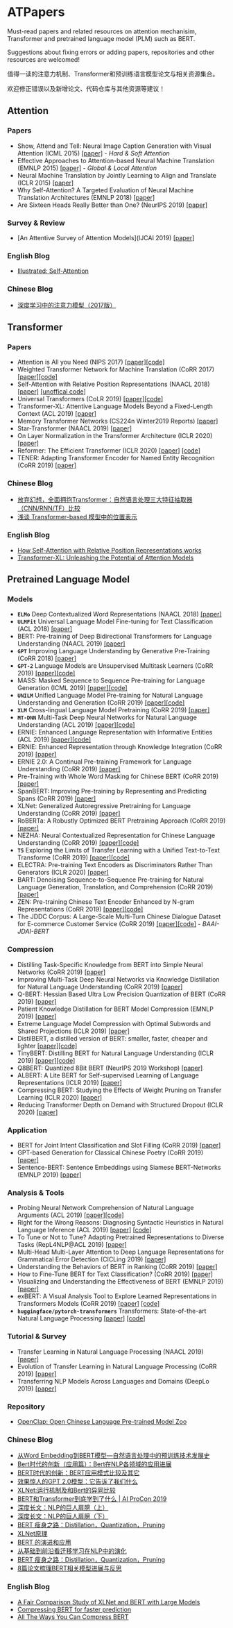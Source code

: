 # ATPapers
Must-read papers and related resources on attention mechanisim, Transformer and pretrained language model (PLM) such as BERT.

Suggestions about fixing errors or adding papers, repositories and other resources are welcomed!

值得一读的注意力机制、Transformer和预训练语言模型论文与相关资源集合。

欢迎修正错误以及新增论文、代码仓库与其他资源等建议！

## Attention
### Papers
- Show, Attend and Tell: Neural Image Caption Generation with Visual Attention (ICML 2015) [[paper]](http://proceedings.mlr.press/v37/xuc15.html) - *Hard & Soft Attention*
- Effective Approaches to Attention-based Neural Machine Translation (EMNLP 2015) [[paper]](https://www.aclweb.org/anthology/D15-1166/) - *Global & Local Attention*
- Neural Machine Translation by Jointly Learning to Align and Translate (ICLR 2015) [[paper]](https://arxiv.org/abs/1409.0473)
- Why Self-Attention? A Targeted Evaluation of Neural Machine Translation Architectures (EMNLP 2018) [[paper]](https://www.aclweb.org/anthology/D18-1458/)
- Are Sixteen Heads Really Better than One? (NeurIPS 2019) [[paper]](https://arxiv.org/abs/1905.10650)
### Survey & Review
- [An Attentive Survey of Attention Models](IJCAI 2019) [[paper]](https://arxiv.org/abs/1904.02874)
### English Blog
- [Illustrated: Self-Attention](https://towardsdatascience.com/illustrated-self-attention-2d627e33b20a)
### Chinese Blog
- [深度学习中的注意力模型（2017版）](https://zhuanlan.zhihu.com/p/37601161)

## Transformer
### Papers
- Attention is All you Need (NIPS 2017) [[paper]](http://papers.nips.cc/paper/7181-attention-is-all-you-need)[[code]](https://github.com/jadore801120/attention-is-all-you-need-pytorch)
- Weighted Transformer Network for Machine Translation (CoRR 2017) [[paper]](https://arxiv.org/abs/1711.02132)[[code]](https://github.com/JayParks/transformer)
- Self-Attention with Relative Position Representations (NAACL 2018) [[paper]](https://www.aclweb.org/anthology/N18-2074/) [[unoffical code]](https://github.com/THUNLP-MT/THUMT/blob/d4cb62c215d846093e5357aa17b286506b2df1af/thumt/layers/attention.py)
- Universal Transformers (CoLR 2019) [[paper]](https://openreview.net/forum?id=HyzdRiR9Y7)[[code]](https://github.com/andreamad8/Universal-Transformer-Pytorch)
- Transformer-XL: Attentive Language Models Beyond a Fixed-Length Context (ACL 2019) [[paper]](https://www.aclweb.org/anthology/P19-1285)
- Memory Transformer Networks (CS224n Winter2019 Reports) [[paper]](https://web.stanford.edu/class/cs224n/reports/custom/15778933.pdf)
- Star-Transformer (NAACL 2019) [[paper]](https://arxiv.org/pdf/1902.09113.pdf)
- On Layer Normalization in the Transformer Architecture (ICLR 2020) [[paper]](https://openreview.net/pdf?id=B1x8anVFPr)
- Reformer: The Efficient Transformer (ICLR 2020) [[paper]](https://openreview.net/forum?id=rkgNKkHtvB) [[code]](https://pastebin.com/62r5FuEW)
- TENER: Adapting Transformer Encoder for Named Entity Recognition (CoRR 2019) [[paper]](https://arxiv.org/abs/1911.04474)
### Chinese Blog
- [放弃幻想，全面拥抱Transformer：自然语言处理三大特征抽取器（CNN/RNN/TF）比较](https://zhuanlan.zhihu.com/p/54743941)
- [浅谈 Transformer-based 模型中的位置表示](https://zhuanlan.zhihu.com/p/92017824)
### English Blog
- [How Self-Attention with Relative Position Representations works](https://medium.com/@_init_/how-self-attention-with-relative-position-representations-works-28173b8c245a)
- [Transformer-XL: Unleashing the Potential of Attention Models](https://ai.googleblog.com/2019/01/transformer-xl-unleashing-potential-of.html)

## Pretrained Language Model
### Models
- **`ELMo`** Deep Contextualized Word Representations (NAACL 2018) [[paper]](https://aclweb.org/anthology/N18-1202)
- **`ULMFit`** Universal Language Model Fine-tuning for Text Classification (ACL 2018) [[paper]](https://www.aclweb.org/anthology/P18-1031/)
- BERT: Pre-training of Deep Bidirectional Transformers for Language Understanding (NAACL 2019) [[paper]](https://www.aclweb.org/anthology/N19-1423)
- **`GPT`** Improving Language Understanding by Generative Pre-Training (CoRR 2018) [[paper]](https://s3-us-west-2.amazonaws.com/openai-assets/research-covers/language-unsupervised/language_understanding_paper.pdf)
- **`GPT-2`** Language Models are Unsupervised Multitask Learners (CoRR 2019) [[paper]](https://www.techbooky.com/wp-content/uploads/2019/02/Better-Language-Models-and-Their-Implications.pdf)[[code]](https://github.com/openai/gpt-2)
- MASS: Masked Sequence to Sequence Pre-training for Language Generation (ICML 2019) [[paper]](http://proceedings.mlr.press/v97/song19d/song19d.pdf)[[code]](https://github.com/microsoft/MASS)
- **`UNILM`** Unified Language Model Pre-training for Natural Language Understanding and Generation (CoRR 2019) [[paper]](https://arxiv.org/pdf/1905.03197.pdf)[[code]](https://github.com/microsoft/unilm)
- **`XLM`** Cross-lingual Language Model Pretraining (CoRR 2019) [[paper]](https://arxiv.org/pdf/1901.07291.pdf)
- **`MT-DNN`** Multi-Task Deep Neural Networks for Natural Language Understanding (ACL 2019) [[paper]](https://www.aclweb.org/anthology/P19-1441)[[code]](https://github.com/namisan/mt-dnn)
- ERNIE: Enhanced Language Representation with Informative Entities (ACL 2019) [[paper]](https://www.aclweb.org/anthology/P19-1139)[[code]](https://github.com/thunlp/ERNIE)
- ERNIE: Enhanced Representation through Knowledge Integration (CoRR 2019) [[paper]](https://arxiv.org/pdf/1904.09223.pdf)
- ERNIE 2.0: A Continual Pre-training Framework for Language Understanding (CoRR 2019) [[paper]](https://arxiv.org/pdf/1907.12412.pdf)
- Pre-Training with Whole Word Masking for Chinese BERT (CoRR 2019) [[paper]](https://arxiv.org/pdf/1906.08101.pdf)
- SpanBERT: Improving Pre-training by Representing and Predicting Spans (CoRR 2019) [[paper]](https://arxiv.org/pdf/1907.10529.pdf)
- XLNet: Generalized Autoregressive Pretraining for Language Understanding  (CoRR 2019) [[paper]](https://arxiv.org/pdf/1906.08237.pdf)
- RoBERTa: A Robustly Optimized BERT Pretraining Approach (CoRR 2019) [[paper]](https://arxiv.org/pdf/1907.11692.pdf)
- NEZHA: Neural Contextualized Representation for Chinese Language Understanding (CoRR 2019) [[paper]](https://arxiv.org/abs/1909.00204)[[code]](https://github.com/huawei-noah/Pretrained-Language-Model)
- **`T5`** Exploring the Limits of Transfer Learning with a Unified Text-to-Text Transforme (CoRR 2019) [[paper]](https://arxiv.org/abs/1910.10683)[[code]](https://github.com/google-research/text-to-text-transfer-transformer)
- ELECTRA: Pre-training Text Encoders as Discriminators Rather Than Generators (ICLR 2020) [[paper]](https://openreview.net/forum?id=r1xMH1BtvB)
- BART: Denoising Sequence-to-Sequence Pre-training for Natural Language Generation, Translation, and Comprehension (CoRR 2019) [[paper]](https://arxiv.org/abs/1910.13461)
- ZEN: Pre-training Chinese Text Encoder Enhanced by N-gram Representations (CoRR 2019) [[paper]](https://arxiv.org/abs/1911.00720)[[code]](https://github.com/sinovation/zen)
- The JDDC Corpus: A Large-Scale Multi-Turn Chinese Dialogue Dataset for E-commerce Customer Service (CoRR 2019) [[paper]](https://arxiv.org/pdf/1911.09969.pdf)[[code]](https://github.com/jd-aig/nlp_baai) - *BAAI-JDAI-BERT*
### Compression
- Distilling Task-Specific Knowledge from BERT into Simple Neural Networks (CoRR 2019) [[paper]](https://arxiv.org/abs/1903.12136)
- Improving Multi-Task Deep Neural Networks via Knowledge Distillation for Natural Language Understanding (CoRR 2019) [[paper]](https://arxiv.org/abs/1904.09482)
- Q-BERT: Hessian Based Ultra Low Precision Quantization of BERT (CoRR 2019) [[paper]](https://arxiv.org/abs/1909.05840)
- Patient Knowledge Distillation for BERT Model Compression (EMNLP 2019) [[paper]](https://www.aclweb.org/anthology/D19-1441/)
- Extreme Language Model Compression with Optimal Subwords and Shared Projections (ICLR 2019) [[paper]](https://arxiv.org/abs/1909.11687)
- DistilBERT, a distilled version of BERT: smaller, faster, cheaper and lighter [[paper]](https://arxiv.org/pdf/1910.01108.pdf)[[code]](https://github.com/huggingface/transformers/tree/master/examples/distillation)
- TinyBERT: Distilling BERT for Natural Language Understanding (ICLR 2019) [[paper]](https://arxiv.org/pdf/1909.10351.pdf)[[code]](https://github.com/huawei-noah/Pretrained-Language-Model)
- Q8BERT: Quantized 8Bit BERT (NeurIPS 2019 Workshop) [[paper]](https://arxiv.org/abs/1910.06188)
- ALBERT: A Lite BERT for Self-supervised Learning of Language Representations (ICLR 2019) [[paper]](https://arxiv.org/abs/1909.11942)
- Compressing BERT: Studying the Effects of Weight Pruning on Transfer Learning (ICLR 2020) [[paper]](https://openreview.net/forum?id=SJlPOCEKvH)
- Reducing Transformer Depth on Demand with Structured Dropout (ICLR 2020) [[paper]](https://arxiv.org/abs/1909.11556)

### Application
- BERT for Joint Intent Classification and Slot Filling (CoRR 2019) [[paper]](https://arxiv.org/abs/1902.10909)
- GPT-based Generation for Classical Chinese Poetry (CoRR 2019) [[paper]](https://arxiv.org/abs/1907.00151)
- Sentence-BERT: Sentence Embeddings using Siamese BERT-Networks (EMNLP 2019) [[paper]](https://arxiv.org/abs/1908.10084)
### Analysis & Tools
- Probing Neural Network Comprehension of Natural Language Arguments (ACL 2019) [[paper]](https://www.aclweb.org/anthology/P19-1459.pdf)[[code]](https://github.com/IKMLab/arct2)
- Right for the Wrong Reasons: Diagnosing Syntactic Heuristics in Natural Language Inference (ACL 2019) [[paper]](https://www.aclweb.org/anthology/P19-1334/) [[code]](https://github.com/tommccoy1/hans)
- To Tune or Not to Tune? Adapting Pretrained Representations to Diverse Tasks (RepL4NLP@ACL 2019) [[paper]](https://www.aclweb.org/anthology/W19-4302/)
- Multi-Head Multi-Layer Attention to Deep Language Representations for Grammatical Error Detection (CICLing 2019) [[paper]](https://arxiv.org/abs/1904.07334)
- Understanding the Behaviors of BERT in Ranking (CoRR 2019) [[paper]](https://arxiv.org/abs/1904.07531)
- How to Fine-Tune BERT for Text Classification? (CoRR 2019) [[paper]](https://arxiv.org/abs/1905.05583)
- Visualizing and Understanding the Effectiveness of BERT (EMNLP 2019) [[paper]](https://arxiv.org/pdf/1908.05620.pdf)
- exBERT: A Visual Analysis Tool to Explore Learned Representations in Transformers Models (CoRR 2019) [[paper]](https://arxiv.org/abs/1910.05276) [[code]](exbert.net)
- **`huggingface/pytorch-transformers`** Transformers: State-of-the-art Natural Language Processing [[paper]](https://arxiv.org/pdf/1910.03771.pdf) [[code]](https://github.com/huggingface/transformers)
### Tutorial & Survey
- Transfer Learning in Natural Language Processing (NAACL 2019) [[paper]](https://www.aclweb.org/anthology/N19-5004/)
- Evolution of Transfer Learning in Natural Language Processing (CoRR 2019) [[paper]](https://arxiv.org/abs/1910.07370)
- Transferring NLP Models Across Languages and Domains (DeepLo 2019) [[paper]](https://www.dropbox.com/s/myle46vl64nasg8/Deeplo-talk-2019.pdf?dl=0)
### Repository
- [OpenClap: Open Chinese Language Pre-trained Model Zoo](https://github.com/thunlp/OpenCLaP)
### Chinese Blog
- [从Word Embedding到BERT模型—自然语言处理中的预训练技术发展史](https://zhuanlan.zhihu.com/p/49271699)
- [Bert时代的创新（应用篇）：Bert在NLP各领域的应用进展](https://zhuanlan.zhihu.com/p/68446772)
- [BERT时代的创新：BERT应用模式比较及其它](https://zhuanlan.zhihu.com/p/65470719)
- [效果惊人的GPT 2.0模型：它告诉了我们什么](https://zhuanlan.zhihu.com/p/56865533)
- [XLNet:运行机制及和Bert的异同比较](https://zhuanlan.zhihu.com/p/70257427)
- [BERT和Transformer到底学到了什么 | AI ProCon 2019](https://zhuanlan.zhihu.com/p/90167937)
- [深度长文：NLP的巨人肩膀（上）](https://mp.weixin.qq.com/s?__biz=MzIwMTc4ODE0Mw==&mid=2247493520&idx=1&sn=2b04c009ef75291ef3d19e8fe673aa36&chksm=96ea3810a19db10621e7a661974c796e8adeffc31625a769f8db1d87ba803cd58a30d40ad7ce&scene=21#wechat_redirect)
- [深度长文：NLP的巨人肩膀（下）](https://mp.weixin.qq.com/s?__biz=MzIwMTc4ODE0Mw==&mid=2247493731&idx=1&sn=51206e4ca3983548436d889590ab5347&chksm=96ea37e3a19dbef5b6db3143eb9df822915126d3d8f61fe73ddb9f8fa329d568ec79a662acb1&token=20831088&lang=zh_CN#rd)
- [BERT 瘦身之路：Distillation，Quantization，Pruning](https://mp.weixin.qq.com/s?__biz=MjM5ODkzMzMwMQ==&mid=2650411686&idx=2&sn=efc5abe3647e8d7a743eecd4280cfeec&chksm=becd94fc89ba1dea133f797592c54458f5748428c36a6a3b33760085f648ea9326204c325236&scene=21#wechat_redirect)
- [XLNet原理](http://fancyerii.github.io/2019/06/30/xlnet-theory/)
- [BERT 的演进和应用](https://mp.weixin.qq.com/s/u4k-A3dSb2-6PDodWPePhA)
- [从基础到前沿看迁移学习在NLP中的演化](https://mp.weixin.qq.com/s/Xsh3VNLYCxqh5TH_mK1uXQ)
- [BERT 瘦身之路：Distillation，Quantization，Pruning](https://zhuanlan.zhihu.com/p/86900556)
- [8篇论文梳理BERT相关模型进展与反思](https://www.msra.cn/zh-cn/news/features/bert)
### English Blog
- [A Fair Comparison Study of XLNet and BERT with Large Models](https://medium.com/@xlnet.team/a-fair-comparison-study-of-xlnet-and-bert-with-large-models-5a4257f59dc0)
- [Compressing BERT for faster prediction](https://blog.rasa.com/compressing-bert-for-faster-prediction-2/)
- [All The Ways You Can Compress BERT](http://mitchgordon.me/machine/learning/2019/11/18/all-the-ways-to-compress-BERT.html)
